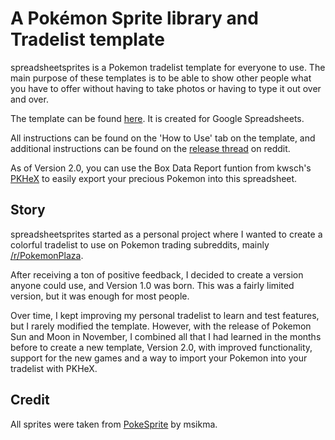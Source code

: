 # A Pokémon Sprite library and Tradelist template

spreadsheetsprites is a Pokemon tradelist template for everyone to use. The main purpose of these templates is to be able to show other people what you have to offer without having to take photos or having to type it out over and over.

The template can be found [here](https://docs.google.com/spreadsheets/d/1_deJ-nWnclxL7HeLTlFppfvewciEmmaxA3WKCtmLJy0/edit#gid=150229614). It is created for Google Spreadsheets.

All instructions can be found on the 'How to Use' tab on the template, and additional instructions can be found on the [release thread](https://www.reddit.com/r/PokemonPlaza/comments/5hwsxo/free_spreadsheets_all_updated_for_sun_and_moon/) on reddit.

As of Version 2.0, you can use the Box Data Report funtion from kwsch's [PKHeX](https://github.com/kwsch/PKHeX) to easily export your precious Pokemon into this spreadsheet.

## Story
spreadsheetsprites started as a personal project where I wanted to create a colorful tradelist to use on Pokemon trading subreddits, mainly [/r/PokemonPlaza](https://www.reddit.com/r/PokemonPlaza/). 

After receiving a ton of positive feedback, I decided to create a version anyone could use, and Version 1.0 was born. This was a fairly limited version, but it was enough for most people.

Over time, I kept improving my personal tradelist to learn and test features, but I rarely modified the template. However, with the release of Pokemon Sun and Moon in November, I combined all that I had learned in the months before to create a new template, Version 2.0, with improved functionality, support for the new games and a way to import your Pokemon into your tradelist with PKHeX.


## Credit
All sprites were taken from [PokeSprite](https://github.com/msikma/pokesprite) by msikma. 
